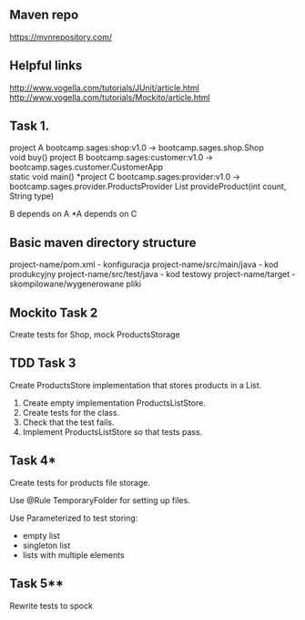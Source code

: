 Maven repo
----------
https://mvnrepository.com/

Helpful links
-------------
http://www.vogella.com/tutorials/JUnit/article.html
http://www.vogella.com/tutorials/Mockito/article.html


Task 1.
-------
project A bootcamp.sages:shop:v1.0 -> bootcamp.sages.shop.Shop  
	void buy()
project B bootcamp.sages:customer:v1.0 -> bootcamp.sages.customer.CustomerApp  
	static void main()
*project C bootcamp.sages:provider:v1.0 -> bootcamp.sages.provider.ProductsProvider
    List<String> provideProduct(int count, String type)

B depends on A
*A depends on C

Basic maven directory structure
-------------------------------
project-name/pom.xml - konfiguracja
project-name/src/main/java - kod produkcyjny
project-name/src/test/java - kod testowy
project-name/target - skompilowane/wygenerowane pliki

Mockito Task 2
------------
Create tests for Shop, mock ProductsStorage

TDD Task 3
--------
Create ProductsStore implementation that stores products in a List.

1. Create empty implementation ProductsListStore.
2. Create tests for the class.
3. Check that the test fails.
4. Implement ProductsListStore so that tests pass.

Task 4*
-----
Create tests for products file storage.

Use @Rule TemporaryFolder for setting up files.

Use Parameterized to test storing:
* empty list
* singleton list
* lists with multiple elements
 
Task 5**
-----
Rewrite tests to spock 